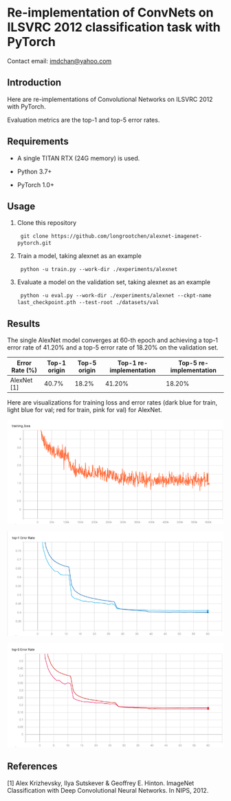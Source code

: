 # Re-implementation of ConvNets on ILSVRC 2012 classification task with PyTorch

Contact email: imdchan@yahoo.com

## Introduction

Here are re-implementations of Convolutional Networks on ILSVRC 2012 with PyTorch.

Evaluation metrics are the top-1 and top-5 error rates.

## Requirements

- A single TITAN RTX (24G memory) is used.

- Python 3.7+

- PyTorch 1.0+

## Usage

1. Clone this repository

        git clone https://github.com/longrootchen/alexnet-imagenet-pytorch.git

2. Train a model, taking alexnet as an example

        python -u train.py --work-dir ./experiments/alexnet

3. Evaluate a model on the validation set, taking alexnet as an example

        python -u eval.py --work-dir ./experiments/alexnet --ckpt-name last_checkpoint.pth --test-root ./datasets/val
        
## Results

The single AlexNet model converges at 60-th epoch and achieving a top-1 error rate of 41.20% and a top-5 error rate of 18.20% on the validation set.

| Error Rate (%) | Top-1 origin | Top-5 origin | Top-1 re-implementation | Top-5 re-implementation |
| ----- | ----- | ----- | ----- | ----- |
| AlexNet [1] | 40.7%  | 18.2% | 41.20% | 18.20% |

Here are visualizations for training loss and error rates (dark blue for train, light blue for val; red for train, pink for val) for AlexNet.

![Training loss](https://github.com/longrootchen/alexnet-imagenet-pytorch/blob/master/images/training_loss.png)

![Top-1 error](https://github.com/longrootchen/alexnet-imagenet-pytorch/blob/master/images/top1_error.png)

![Top-5 error](https://github.com/longrootchen/alexnet-imagenet-pytorch/blob/master/images/top5_error.png)

## References

[1] Alex Krizhevsky, Ilya Sutskever & Geoffrey E. Hinton. ImageNet Classification with Deep Convolutional Neural Networks. In NIPS, 2012.
